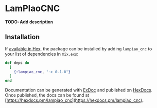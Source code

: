 # LamPIaoCNC

**TODO: Add description**

## Installation

If [available in Hex](https://hex.pm/docs/publish), the package can be installed
by adding `lampiao_cnc` to your list of dependencies in `mix.exs`:

```elixir
def deps do
  [
    {:lampiao_cnc, "~> 0.1.0"}
  ]
end
```

Documentation can be generated with [ExDoc](https://github.com/elixir-lang/ex_doc)
and published on [HexDocs](https://hexdocs.pm). Once published, the docs can
be found at [https://hexdocs.pm/lampiao_cnc](https://hexdocs.pm/lampiao_cnc).

